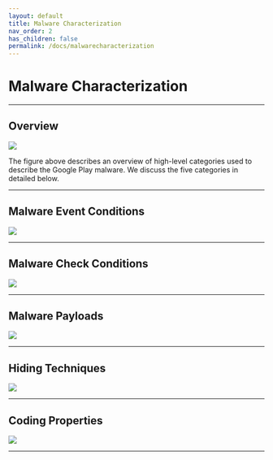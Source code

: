 ```yaml
---
layout: default
title: Malware Characterization
nav_order: 2
has_children: false
permalink: /docs/malwarecharacterization
---
```


# Malware Characterization
---

## Overview

![](../img/characteristic_overview.png)

The figure above describes an overview of high-level categories used to describe the Google Play malware. We discuss the five categories in detailed below.

---

## Malware Event Conditions

![](../img/characteristic_eventconditions.png)

---

## Malware Check Conditions

![](../img/characteristic_checkconditions.png)

---

## Malware Payloads

![](../img/characteristic_payloads.png)

---


## Hiding Techniques

![](../img/characteristic_hidingtechniques.png)

---

## Coding Properties

![](../img/characteristic_codeproperties.png)

---
